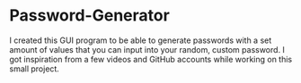 # Password-Generator
I created this GUI program to be able to generate passwords with a set amount of values that you can input into your random, custom password. I got inspiration from a few videos and GitHub accounts while working on this small project.
